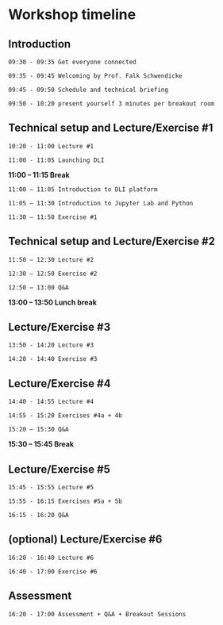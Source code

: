 # Workshop timeline

## Introduction

    09:30 - 09:35 Get everyone connected

    09:35 - 09:45 Welcoming by Prof. Falk Schwendicke

    09:45 - 09:50 Schedule and technical briefing

    09:50 - 10:20 present yourself 3 minutes per breakout room

## Technical setup and Lecture/Exercise #1

    10:20 - 11:00 Lecture #1

    11:00 - 11:05 Launching DLI

**11:00 – 11:15 Break**

    11:00 – 11:05 Introduction to DLI platform

    11:05 – 11:30 Introduction to Jupyter Lab and Python

    11:30 – 11:50 Exercise #1

## Technical setup and Lecture/Exercise #2

    11:50 – 12:30 Lecture #2

    12:30 – 12:50 Exercise #2

    12:50 – 13:00 Q&A

**13:00 – 13:50 Lunch break**

## Lecture/Exercise #3

    13:50 - 14:20 Lecture #3

    14:20 - 14:40 Exercise #3

## Lecture/Exercise #4

    14:40 - 14:55 Lecture #4

    14:55 - 15:20 Exercises #4a + 4b

    15:20 – 15:30 Q&A

**15:30 – 15:45 Break**

## Lecture/Exercise #5

    15:45 - 15:55 Lecture #5

    15:55 - 16:15 Exercises #5a + 5b

    16:15 - 16:20 Q&A

## (optional) Lecture/Exercise #6

    16:20 - 16:40 Lecture #6

    16:40 - 17:00 Exercise #6

## Assessment

    16:20 - 17:00 Assessment + Q&A + Breakout Sessions
